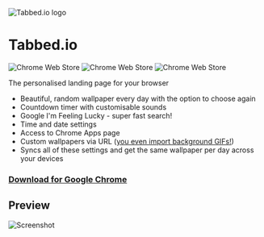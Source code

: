 ![Tabbed.io logo](http://i.imgur.com/aQrCcrU.png)
# Tabbed.io

![Chrome Web Store](https://img.shields.io/badge/users-400%2B-brightgreen.svg?style=flat-square)
![Chrome Web Store](https://img.shields.io/chrome-web-store/rating/oipnokfpeckfiofafaoikkhkmhdeoebb.svg?style=flat-square)
![Chrome Web Store](https://img.shields.io/chrome-web-store/rating-count/oipnokfpeckfiofafaoikkhkmhdeoebb.svg?style=flat-square)

The personalised landing page for your browser

- Beautiful, random wallpaper every day with the option to choose again
- Countdown timer with customisable sounds
- Google I'm Feeling Lucky - super fast search!
- Time and date settings
- Access to Chrome Apps page
- Custom wallpapers via URL ([you even import background GIFs!](https://twitter.com/tabbedio/status/647511179225616384))
- Syncs all of these settings and get the same wallpaper per day across your devices

### [Download for Google Chrome](https://chrome.google.com/webstore/detail/tabbedio/oipnokfpeckfiofafaoikkhkmhdeoebb)

## Preview
![Screenshot](http://i.imgur.com/2N14dZy.jpg)
